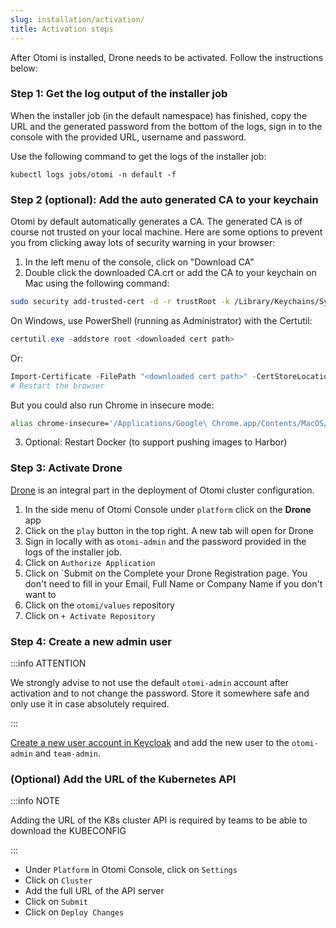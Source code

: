 ```yaml
---
slug: installation/activation/
title: Activation steps
---
```


After Otomi is installed, Drone needs to be activated. Follow the instructions below:

### Step 1: Get the log output of the installer job

When the installer job (in the default namespace) has finished, copy the URL and the generated password from the bottom of the logs, sign in to the console with the provided URL, username and password.

Use the following command to get the logs of the installer job:

```
kubectl logs jobs/otomi -n default -f
```

### Step 2 (optional): Add the auto generated CA to your keychain

Otomi by default automatically generates a CA. The generated CA is of course not trusted on your local machine. Here are some options to prevent you from clicking away lots of security warning in your browser:

1. In the left menu of the console, click on "Download CA"
2. Double click the downloaded CA.crt or add the CA to your keychain on Mac using the following command:

```bash
sudo security add-trusted-cert -d -r trustRoot -k /Library/Keychains/System.keychain ~/Downloads/ca.crt
```

On Windows, use PowerShell (running as Administrator) with the Certutil:

```powershell
certutil.exe -addstore root <downloaded cert path>
```

Or:

```powershell
Import-Certificate -FilePath "<downloaded cert path>" -CertStoreLocation Cert:\LocalMachine\Root
# Restart the browser
```

But you could also run Chrome in insecure mode:

```bash
alias chrome-insecure='/Applications/Google\ Chrome.app/Contents/MacOS/Google\ Chrome --ignore-certificate-errors --ignore-urlfetcher-cert-requests &> /dev/null'
```

3. Optional: Restart Docker (to support pushing images to Harbor)

### Step 3: Activate Drone

[Drone](https://www.drone.io/) is an integral part in the deployment of Otomi cluster configuration.

1. In the side menu of Otomi Console under `platform` click on the **Drone** app
2. Click on the `play` button in the top right. A new tab will open for Drone
3. Sign in locally with as `otomi-admin` and the password provided in the logs of the installer job.
4. Click on `Authorize Application`
5. Click on `Submit on the Complete your Drone Registration page. You don't need to fill in your Email, Full Name or Company Name if you don't want to
6. Click on the `otomi/values` repository
7. Click on `+ Activate Repository`

### Step 4: Create a new admin user

:::info ATTENTION

We strongly advise to not use the default `otomi-admin` account after activation and to not change the password. Store it somewhere safe and only use it in case absolutely required.

:::

[Create a new user account in Keycloak](/docs/apps/keycloak#step-2-create-a-user-in-keycloak) and add the new user to the `otomi-admin` and `team-admin`.

### (Optional) Add the URL of the Kubernetes API

:::info NOTE

Adding the URL of the K8s cluster API is required by teams to be able to download the KUBECONFIG

:::

- Under `Platform` in Otomi Console, click on `Settings`
- Click on `Cluster`
- Add the full URL of the API server
- Click on `Submit`
- Click on `Deploy Changes`
